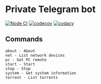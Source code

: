 # Private Telegram bot

[![Node CI](https://github.com/timmson/mbt-bot/workflows/Node%20CI/badge.svg)](https://github.com/timmson/mbt-bot/actions)
[![codecov](https://codecov.io/gh/timmson/mbt-bot/branch/master/graph/badge.svg)](https://codecov.io/gh/timmson/mbt-bot)
[![codacy](https://api.codacy.com/project/badge/Grade/5721fe9f69524aa1866fe9742e97ce6e)](https://www.codacy.com/app/timmson666/mbt-bot)

## Commands
```
about - About
net - List network devices
pc - Get PC remote
start - Start
stop - Stop
system - Get system information
torrent - List torrents
```

